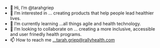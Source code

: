 - 👋 Hi, I’m @tarahgriep
- 👀 I’m interested in ... creating products that help people lead healthier lives.
- 🌱 I’m currently learning ...all things agile and health technology.
- 💞️ I’m looking to collaborate on ... creating a more inclusive, accessible and user frinedly health programs. 
- 📫 How to reach me ...tarah.griep@rallyhealth.com

<!---
tarahgriep/tarahgriep is a ✨ special ✨ repository because its `README.md` (this file) appears on your GitHub profile.
You can click the Preview link to take a look at your changes.
--->

